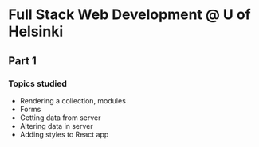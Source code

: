# Full Stack Web Development @ U of Helsinki

## Part 1

### Topics studied

- Rendering a collection, modules
- Forms
- Getting data from server
- Altering data in server
- Adding styles to React app